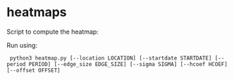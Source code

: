 # heatmaps
Script to compute the heatmap: 


Run using:


`
python3 heatmap.py [--location LOCATION] [--startdate STARTDATE] [--period PERIOD] [--edge_size EDGE_SIZE] [--sigma SIGMA]
[--hcoef HCOEF] [--offset OFFSET]`
